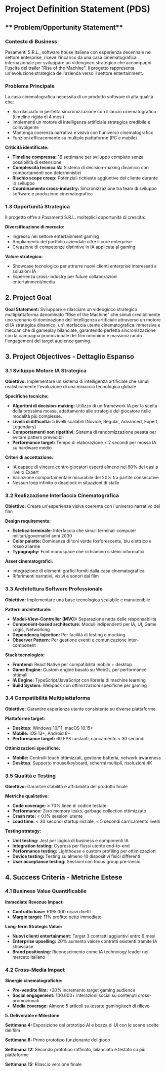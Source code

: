 # **Project Definition Statement (PDS)**

## ** Problem/Opportunity Statement**

### **Contesto di Business**

Pasamenti S.R.L., software house italiana con esperienza decennale nel settore enterprise, riceve l'incarico
da una casa cinematografica internazionale per sviluppare un videogioco strategico che accompagni l'uscita del 
trailer "Rise of the Machine". Il progetto rappresenta un'evoluzione strategica dell'azienda verso il settore
entertainment.

### **Problema Principale**

La casa cinematografica necessita di un prodotto software di alta qualità che:

* Sia rilasciato in perfetta sincronizzazione con il lancio cinematografico (timeline rigida di 4 mesi)  
* Implementi un motore di intelligenza artificiale strategica credibile e coinvolgente  
* Mantenga coerenza narrativa e visiva con l'universo cinematografico  
* Funzioni efficacemente su multiple piattaforme (PC e mobile)

**Criticità identificate:**

* **Timeline compressa:** 16 settimane per sviluppo completo senza possibilità di estensione  
* **Complessità tecnica IA:** Sistema di decision-making dinamico con comportamenti non deterministici  
* **Rischio scope creep:** Potenziali richieste aggiuntive del cliente durante lo sviluppo  
* **Coordinamento cross-industry:** Sincronizzazione tra team di sviluppo software e produzione cinematografica

### **1.3 Opportunità Strategica**

Il progetto offre a Pasamenti S.R.L. molteplici opportunità di crescita:

**Diversificazione di mercato:**

* Ingresso nel settore entertainment gaming  
* Ampliamento del portfolio aziendale oltre il core enterprise  
* Creazione di competenze distintive in IA applicata al gaming

**Valore strategico:**

* Showcase tecnologico per attrarre nuovi clienti enterprise interessati a soluzioni IA  
* Esperienza cross-industry per future collaborazioni entertainment/media

## **2\. Project Goal**

**Goal Statement:** Sviluppare e rilasciare  un videogioco strategico multipiattaforma denominato "Rise of the Machine" 
che simuli credibilmente uno scenario di dominazione dell'intelligenza artificiale attraverso un motore di IA strategica 
dinamico, un'interfaccia utente cinematografica immersiva e meccaniche di gameplay bilanciate, garantendo perfetta 
sincronizzazione con la campagna promozionale del film omonimo e massimizzando l'engagement del target audience gaming.

## **3\. Project Objectives \- Dettaglio Espanso**

### **3.1 Sviluppo Motore IA Strategica**

**Obiettivo:** Implementare un sistema di intelligenza artificiale che simuli realisticamente l'evoluzione di una 
minaccia tecnologica globale

**Specifiche tecniche:**

* **Algoritmi di decision-making:** Utilizzo di un framework IA per la scelta della prossima mossa, adattamento 
alle strategie del giocatore nelle modalità più complesse.  
* **Livelli di difficoltà:** 5 livelli scalabili (Novice, Regular, Advanced, Expert, Legendary)  
* **Comportamenti non ripetitivi:** Sistema di randomizzazione pesata per evitare pattern prevedibili  
* **Performance target:** Tempo di elaborazione \< 2 secondi per mossa IA su hardware medio

**Criteri di accettazione:**

* IA capace di vincere contro giocatori esperti almeno nel 60% dei casi a livello Expert  
* Variazione comportamentale misurabile del 20% tra partite consecutive  
* Nessun loop infinito o deadlock in situazioni di stallo

### **3.2 Realizzazione Interfaccia Cinematografica**

**Obiettivo:** Creare un'esperienza visiva coerente con l'universo narrativo del film

**Design requirements:**

* **Estetica terminale:** Interfaccia che simuli terminali computer militari/governativi anni 2030  
* **Color palette:** Dominanza di toni verde fosforescente, blu elettrico e rosso allarme  
* **Typography:** Font monospace che richiamino sistemi informatici

**Asset cinematografici:**

* Integrazione di elementi grafici forniti dalla casa cinematografica  
* Riferimenti narrativi, visivi e sonori dal film 


### **3.3 Architettura Software Professionale**

**Obiettivo:** Implementare una base tecnologica scalabile e manutenibile

**Pattern architetturale:**

* **Model-View-Controller (MVC):** Separazione netta delle responsabilità  
* **Component-based architecture:** Moduli indipendenti per IA, UI, Game Logic, Networking  
* **Dependency Injection:** Per facilità di testing e mocking  
* **Observer Pattern:** Per gestione eventi e comunicazione inter-component

**Stack tecnologico:**

* **Frontend:** React Native per compatibilità mobile \+ desktop  
* **Game Engine:** Custom engine basato su WebGL per performance ottimali  
* **IA Engine:** TypeScript/JavaScript con librerie di machine learning  
* **Build System:** Webpack con ottimizzazioni specifiche per gaming

### **3.4 Compatibilità Multipiattaforma**

**Obiettivo:** Garantire esperienza utente consistente su diverse piattaforme

**Piattaforme target:**

* **Desktop:** Windows 10/11, macOS 10.15+  
* **Mobile:** iOS 13+, Android 8+   
* **Performance target:** 60 FPS costanti, caricamento \< 30 secondi

**Ottimizzazioni specifiche:**

* **Mobile:** Controlli touch ottimizzati, gestione batteria, network awareness  
* **Desktop:** Supporto mouse/keyboard, schermi multipli, risoluzioni 4K

### **3.5 Qualità e Testing**

**Obiettivo:** Garantire stabilità e affidabilità del prodotto finale

**Metriche qualitative:**

* **Code coverage:** ≥ 70% linee di codice testate  
* **Performance:** Zero memory leaks, garbage collection ottimizzato  
* **Crash rate:** \< 0.1% sessioni utente  
* **Load time:** \< 30 secondi startup iniziale, \< 5 secondi carricamento livelli

**Testing strategy:**

* **Unit testing:** Jest per logica di business e componenti IA  
* **Integration testing:** Cypress per flussi utente end-to-end  
* **Performance testing:** Lighthouse e custom profiling per ottimizzazioni  
* **Device testing:** Testing su almeno 10 dispositivi fisici differenti  
* **User acceptance testing:** Sessioni con focus group pre-lancio

## **4\. Success Criteria \- Metriche Estese**

### **4.1 Business Value Quantificabile**

**Immediate Revenue Impact:**

* **Contratto base:** €195.000 ricavi diretti  
* **Margin target:** 11% profitto netto immediato

**Long-term Strategic Value:**

* **Nuovi clienti entertainment:** Target 3 contratti aggiuntivi entro 6 mesi  
* **Enterprise upselling:** 20% aumento valore contratti esistenti tramite IA showcase  
* **Brand positioning:** Riconoscimento come IA technology leader nel mercato italiano

### **4.2 Cross-Media Impact**

**Sinergie cinematografiche:**

* **Pre-vendite film:** \+20% incremento target gaming audience  
* **Social engagement:** 100.000+ interazioni social su contenuti cross-promozionali  
* **Media coverage:** Almeno 5 articoli su testate gaming/tech di rilievo


**5\. Deliverable e Milestone**

**Settimana 4:** Esposizione del prototipo AI e bozza di UI con le scene scelte del film

**Settimana 8:** Primo prototipo funzionante del gioco

**Settimana 12:** Secondo prototipo raffinato, bilanciato e testato su più piattaforme

**Settimana 15:** Rilascio versione finale 

